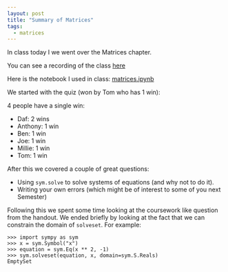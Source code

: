 ```yaml
---
layout: post
title: "Summary of Matrices"
tags:
  - matrices
---
```


In class today I we went over the Matrices chapter.

You can see a recording of the class [here](https://cardiff.cloud.panopto.eu/Panopto/Pages/Viewer.aspx?id=d25d81fb-4cbc-4dde-be40-b0b100c647e1)

Here is the notebook I used in class:
[matrices.ipynb]({{site.baseurl}}/assets/nbs/2023-2024/matrices.ipynb)

We started with the quiz (won by Tom who has 1 win):

4 people have a single win:

- Daf: 2 wins
- Anthony: 1 win
- Ben: 1 win
- Joe: 1 win
- Millie: 1 win
- Tom: 1 win

After this we covered a couple of great questions:

- Using `sym.solve` to solve systems of equations (and why not to do it).
- Writing your own errors (which might be of interest to some of you next Semester)

Following this we spent some time looking at the coursework like question from
the handout. We ended briefly by looking at the fact that we can constrain the
domain of `solveset`. For example:

```
>>> import sympy as sym
>>> x = sym.Symbol("x")
>>> equation = sym.Eq(x ** 2, -1)
>>> sym.solveset(equation, x, domain=sym.S.Reals)
EmptySet
```
